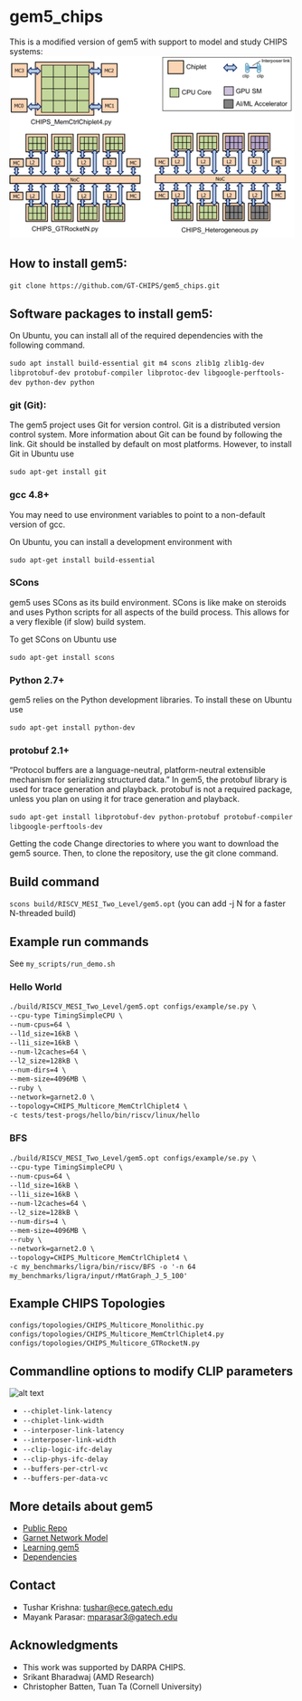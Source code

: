 # gem5_chips

This is a modified version of gem5 with support to model and study CHIPS systems:
![alt text](https://github.com/GT-CHIPS/gem5_chips/blob/master/images/chips_examples.png)



How to install gem5:
-------------------------------------

`git clone https://github.com/GT-CHIPS/gem5_chips.git`


Software packages to install gem5:
-------------------------------------

On Ubuntu, you can install all of the required dependencies with the following command.

```sudo apt install build-essential git m4 scons zlib1g zlib1g-dev libprotobuf-dev protobuf-compiler libprotoc-dev libgoogle-perftools-dev python-dev python```


### git (Git):

The gem5 project uses Git for version control. Git is a distributed version control system. More information about Git can be found by following the link. Git should be installed by default on most platforms. However, to install Git in Ubuntu use

`sudo apt-get install git`

### gcc 4.8+

You may need to use environment variables to point to a non-default version of gcc.

On Ubuntu, you can install a development environment with

`sudo apt-get install build-essential`

### SCons
gem5 uses SCons as its build environment. SCons is like make on steroids and uses Python scripts for all aspects of the build process. This allows for a very flexible (if slow) build system.

To get SCons on Ubuntu use

`sudo apt-get install scons`

### Python 2.7+
gem5 relies on the Python development libraries. To install these on Ubuntu use

`sudo apt-get install python-dev`

### protobuf 2.1+
“Protocol buffers are a language-neutral, platform-neutral extensible mechanism for serializing structured data.” In gem5, the protobuf library is used for trace generation and playback. protobuf is not a required package, unless you plan on using it for trace generation and playback.

`sudo apt-get install libprotobuf-dev python-protobuf protobuf-compiler libgoogle-perftools-dev`

Getting the code
Change directories to where you want to download the gem5 source. Then, to clone the repository, use the git clone command.


Build command
--------------
```scons build/RISCV_MESI_Two_Level/gem5.opt```
(you can add -j N for a faster N-threaded build)


Example run commands
--------------
See `my_scripts/run_demo.sh`

### Hello World
```
./build/RISCV_MESI_Two_Level/gem5.opt configs/example/se.py \
--cpu-type TimingSimpleCPU \
--num-cpus=64 \
--l1d_size=16kB \
--l1i_size=16kB \
--num-l2caches=64 \
--l2_size=128kB \
--num-dirs=4 \
--mem-size=4096MB \
--ruby \
--network=garnet2.0 \
--topology=CHIPS_Multicore_MemCtrlChiplet4 \
-c tests/test-progs/hello/bin/riscv/linux/hello
```

### BFS
```
./build/RISCV_MESI_Two_Level/gem5.opt configs/example/se.py \
--cpu-type TimingSimpleCPU \
--num-cpus=64 \
--l1d_size=16kB \
--l1i_size=16kB \
--num-l2caches=64 \
--l2_size=128kB \
--num-dirs=4 \
--mem-size=4096MB \
--ruby \
--network=garnet2.0 \
--topology=CHIPS_Multicore_MemCtrlChiplet4 \
-c my_benchmarks/ligra/bin/riscv/BFS -o '-n 64 my_benchmarks/ligra/input/rMatGraph_J_5_100'
```

Example CHIPS Topologies
-----------------
```
configs/topologies/CHIPS_Multicore_Monolithic.py
configs/topologies/CHIPS_Multicore_MemCtrlChiplet4.py
configs/topologies/CHIPS_Multicore_GTRocketN.py
```

Commandline options to modify CLIP parameters
-----------------
![alt text](https://github.com/GT-CHIPS/gem5_chips/blob/master/images/clip.png)

- `--chiplet-link-latency`
- `--chiplet-link-width`
- `--interposer-link-latency`
- `--interposer-link-width`
- `--clip-logic-ifc-delay`
- `--clip-phys-ifc-delay`
- `--buffers-per-ctrl-vc`
- `--buffers-per-data-vc`


More details about gem5
-----------------
- [Public Repo](www.gem5.org)
- [Garnet Network Model](www.gem5.org/Garnet2.0)
- [Learning gem5](http://learning.gem5.org/)
- [Dependencies](http://gem5.org/Dependencies)

Contact
-------------------------------------
- Tushar Krishna: tushar@ece.gatech.edu
- Mayank Parasar: mparasar3@gatech.edu

Acknowledgments
-----------------
- This work was supported by DARPA CHIPS.
- Srikant Bharadwaj (AMD Research)
- Christopher Batten, Tuan Ta (Cornell University)
